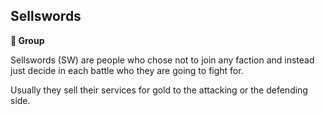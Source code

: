 ## Sellswords

**🪪 Group**

Sellswords (SW) are people who chose not to join any faction and instead just decide in each battle who they are going to fight for. 

Usually they sell their services for gold to the attacking or the defending side.